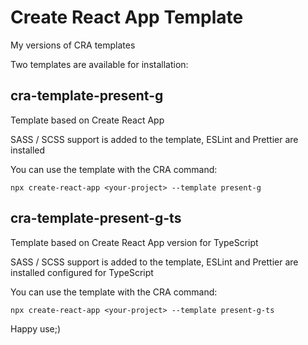 # Create React App Template
My versions of CRA templates

Two templates are available for installation:

## cra-template-present-g

Template based on Create React App

SASS / SCSS support is added to the template, ESLint and Prettier are installed

You can use the template with the CRA command:

`npx create-react-app <your-project> --template present-g`

## cra-template-present-g-ts

Template based on Create React App version for TypeScript

SASS / SCSS support is added to the template, ESLint and Prettier are installed configured for TypeScript

You can use the template with the CRA command:

`npx create-react-app <your-project> --template present-g-ts`


Happy use;)